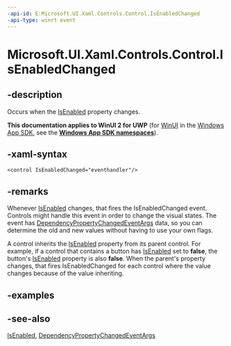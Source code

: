 ```yaml
---
-api-id: E:Microsoft.UI.Xaml.Controls.Control.IsEnabledChanged
-api-type: winrt event
---
```


<!-- Event syntax
public event Windows.UI.Xaml.DependencyPropertyChangedEventHandler IsEnabledChanged
-->

# Microsoft.UI.Xaml.Controls.Control.IsEnabledChanged

## -description
Occurs when the [IsEnabled](control_isenabled.md) property changes.

**This documentation applies to WinUI 2 for UWP** (for [WinUI](/windows/apps/winui/winui3/) in the [Windows App SDK](/windows/apps/windows-app-sdk/), see the **[Windows App SDK namespaces](/windows/windows-app-sdk/api/winrt/)**).

## -xaml-syntax
```xaml
<control IsEnabledChanged="eventhandler"/>
```


## -remarks
Whenever [IsEnabled](control_isenabled.md) changes, that fires the IsEnabledChanged event. Controls might handle this event in order to change the visual states. The event has [DependencyPropertyChangedEventArgs](../microsoft.ui.xaml/dependencypropertychangedeventargs.md) data, so you can determine the old and new values without having to use your own flags.

A control inherits the [IsEnabled](control_isenabled.md) property from its parent control. For example, if a control that contains a button has [IsEnabled](control_isenabled.md) set to **false**, the button's [IsEnabled](control_isenabled.md) property is also **false**. When the parent's property changes, that fires IsEnabledChanged for each control where the value changes because of the value inheriting.

## -examples

## -see-also
[IsEnabled](control_isenabled.md), [DependencyPropertyChangedEventArgs](../microsoft.ui.xaml/dependencypropertychangedeventargs.md)
